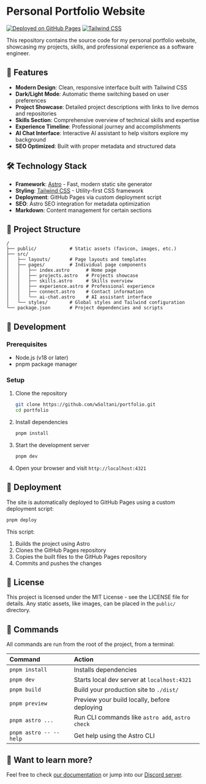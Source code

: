 # Personal Portfolio Website

[![Deployed on GitHub Pages](https://img.shields.io/badge/Deployed%20on-GitHub%20Pages-blue)](https://wsoltani.github.io)
[![Tailwind CSS](https://img.shields.io/badge/Styled%20with-Tailwind%20CSS-38B2AC)](https://tailwindcss.com/)

This repository contains the source code for my personal portfolio website, showcasing my projects, skills, and professional experience as a software engineer.

## 🚀 Features

- **Modern Design**: Clean, responsive interface built with Tailwind CSS
- **Dark/Light Mode**: Automatic theme switching based on user preferences
- **Project Showcase**: Detailed project descriptions with links to live demos and repositories
- **Skills Section**: Comprehensive overview of technical skills and expertise
- **Experience Timeline**: Professional journey and accomplishments
- **AI Chat Interface**: Interactive AI assistant to help visitors explore my background
- **SEO Optimized**: Built with proper metadata and structured data

## 🛠️ Technology Stack

- **Framework**: [Astro](https://astro.build/) - Fast, modern static site generator
- **Styling**: [Tailwind CSS](https://tailwindcss.com/) - Utility-first CSS framework
- **Deployment**: GitHub Pages via custom deployment script
- **SEO**: Astro SEO integration for metadata optimization
- **Markdown**: Content management for certain sections

## 📁 Project Structure

```text
/
├── public/            # Static assets (favicon, images, etc.)
├── src/
│   ├── layouts/       # Page layouts and templates
│   ├── pages/         # Individual page components
│   │   ├── index.astro      # Home page
│   │   ├── projects.astro   # Projects showcase
│   │   ├── skills.astro     # Skills overview
│   │   ├── experience.astro # Professional experience
│   │   ├── connect.astro    # Contact information
│   │   └── ai-chat.astro    # AI assistant interface
│   └── styles/        # Global styles and Tailwind configuration
└── package.json       # Project dependencies and scripts
```

## 🚀 Development

### Prerequisites

- Node.js (v18 or later)
- pnpm package manager

### Setup

1. Clone the repository

   ```bash
   git clone https://github.com/wSoltani/portfolio.git
   cd portfolio
   ```

2. Install dependencies

   ```bash
   pnpm install
   ```

3. Start the development server

   ```bash
   pnpm dev
   ```

4. Open your browser and visit `http://localhost:4321`

## 🚢 Deployment

The site is automatically deployed to GitHub Pages using a custom deployment script:

```bash
pnpm deploy
```

This script:

1. Builds the project using Astro
2. Clones the GitHub Pages repository
3. Copies the built files to the GitHub Pages repository
4. Commits and pushes the changes

## 📝 License

This project is licensed under the MIT License - see the LICENSE file for details.
Any static assets, like images, can be placed in the `public/` directory.

## 🧞 Commands

All commands are run from the root of the project, from a terminal:

| Command                | Action                                           |
| :--------------------- | :----------------------------------------------- |
| `pnpm install`         | Installs dependencies                            |
| `pnpm dev`             | Starts local dev server at `localhost:4321`      |
| `pnpm build`           | Build your production site to `./dist/`          |
| `pnpm preview`         | Preview your build locally, before deploying     |
| `pnpm astro ...`       | Run CLI commands like `astro add`, `astro check` |
| `pnpm astro -- --help` | Get help using the Astro CLI                     |

## 👀 Want to learn more?

Feel free to check [our documentation](https://docs.astro.build) or jump into our [Discord server](https://astro.build/chat).
